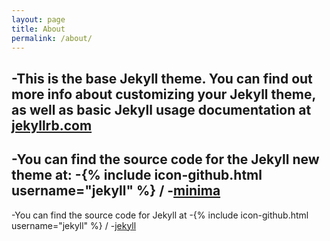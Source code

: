 ```yaml
---
layout: page
title: About
permalink: /about/
---
```


-This is the base Jekyll theme. You can find out more info about customizing your Jekyll theme, as well as basic Jekyll usage documentation at [jekyllrb.com](https://jekyllrb.com/)
 -
 -You can find the source code for the Jekyll new theme at:
 -{% include icon-github.html username="jekyll" %} /
 -[minima](https://github.com/jekyll/minima)
 -
 -You can find the source code for Jekyll at
 -{% include icon-github.html username="jekyll" %} /
 -[jekyll](https://github.com/jekyll/jekyll)
